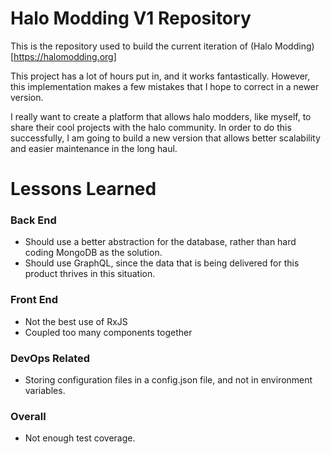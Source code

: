 # Halo Modding V1 Repository

This is the repository used to build the current iteration of (Halo Modding)[https://halomodding.org]

This project has a lot of hours put in, and it works fantastically. However, this implementation makes a few mistakes that I hope to correct in a newer version.

I really want to create a platform that allows halo modders, like myself, to share their cool projects with the halo community. In order to do this successfully, I am going to build a new version that allows better scalability and easier maintenance in the long haul.

# Lessons Learned

### Back End

- Should use a better abstraction for the database, rather than hard coding MongoDB as the solution.
- Should use GraphQL, since the data that is being delivered for this product thrives in this situation.

### Front End

- Not the best use of RxJS
- Coupled too many components together

### DevOps Related

- Storing configuration files in a config.json file, and not in environment variables.

### Overall

- Not enough test coverage.
